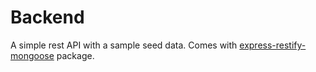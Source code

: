 # Backend

A simple rest API with a sample seed data.
Comes with [express-restify-mongoose](https://florianholzapfel.github.io/express-restify-mongoose/) package.
